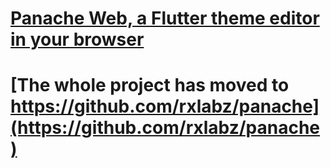 # [Panache Web, a Flutter theme editor in your browser](https://rxlabz.github.io/panache)

# [The whole project has moved to https://github.com/rxlabz/panache](https://github.com/rxlabz/panache)

